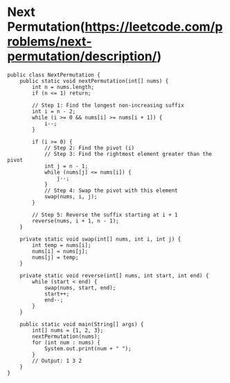 Next Permutation(https://leetcode.com/problems/next-permutation/description/)
===============

    public class NextPermutation {
        public static void nextPermutation(int[] nums) {
            int n = nums.length;
            if (n <= 1) return;
    
            // Step 1: Find the longest non-increasing suffix
            int i = n - 2;
            while (i >= 0 && nums[i] >= nums[i + 1]) {
                i--;
            }
    
            if (i >= 0) {
                // Step 2: Find the pivot (i)
                // Step 3: Find the rightmost element greater than the pivot
                int j = n - 1;
                while (nums[j] <= nums[i]) {
                    j--;
                }
                // Step 4: Swap the pivot with this element
                swap(nums, i, j);
            }
    
            // Step 5: Reverse the suffix starting at i + 1
            reverse(nums, i + 1, n - 1);
        }
    
        private static void swap(int[] nums, int i, int j) {
            int temp = nums[i];
            nums[i] = nums[j];
            nums[j] = temp;
        }
    
        private static void reverse(int[] nums, int start, int end) {
            while (start < end) {
                swap(nums, start, end);
                start++;
                end--;
            }
        }
    
        public static void main(String[] args) {
            int[] nums = {1, 2, 3};
            nextPermutation(nums);
            for (int num : nums) {
                System.out.print(num + " ");
            }
            // Output: 1 3 2
        }
    }
